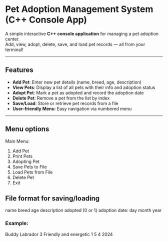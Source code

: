 # Pet Adoption Management System (C++ Console App)

A simple interactive **C++ console application** for managing a pet adoption center.  
Add, view, adopt, delete, save, and load pet records — all from your terminal!

---

## Features

- **Add Pet**: Enter new pet details (name, breed, age, description)
- **View Pets**: Display a list of all pets with their info and adoption status
- **Adopt Pet**: Mark a pet as adopted and record the adoption date
- **Delete Pet**: Remove a pet from the list by index
- **Save/Load**: Store or retrieve pet records from a file
- **User-friendly Menu**: Easy navigation via numbered menu

---

##  Menu options

Main Menu:
1. Add Pet
2. Print Pets
3. Adopting Pet
4. Save Pets to File
5. Load Pets from File
6. Delete Pet
7. Exit

##  File format for saving/loading 

name
breed
age
description
adopted (0 or 1)
adoption date: day month year

### Example:

Buddy
Labrador
3
Friendly and energetic
1
5 4 2024


